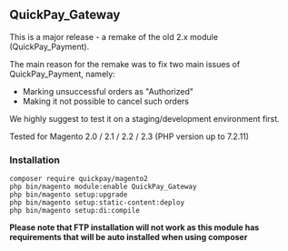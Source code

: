 ## QuickPay_Gateway

This is a major release - a remake of the old 2.x module (QuickPay_Payment).

The main reason for the remake was to fix two main issues of QuickPay_Payment, namely:
* Marking unsuccessful orders as "Authorized"
* Making it not possible to cancel such orders

We highly suggest to test it on a staging/development environment first.

Tested for Magento 2.0 / 2.1 / 2.2 / 2.3 (PHP version up to 7.2.11)

### Installation
```
composer require quickpay/magento2
php bin/magento module:enable QuickPay_Gateway
php bin/magento setup:upgrade
php bin/magento setup:static-content:deploy
php bin/magento setup:di:compile
``` 

**Please note that FTP installation will not work as this module has requirements that will be auto installed when using composer**